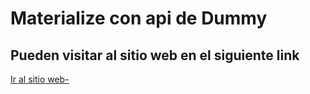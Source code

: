# Materialize con api de Dummy

## Pueden visitar al sitio web en el siguiente link 

[Ir al sitio web-](https://jcsoftia.github.io/Materialize/#)
